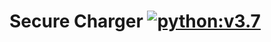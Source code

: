 # Secure Charger [![python:v3.7](https://img.shields.io/badge/Java-v8-brightgreen.svg)](https://www.python.org/downloads/release/python-370/)
